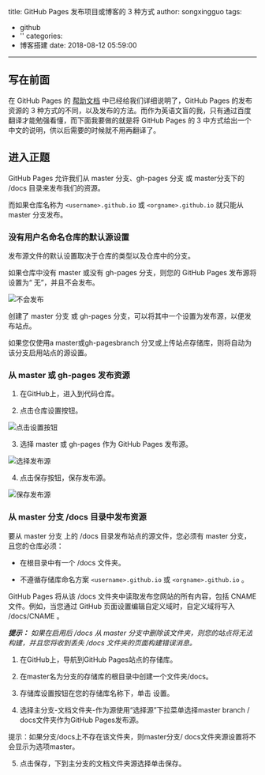 title: GitHub Pages 发布项目或博客的 3 种方式
author: songxingguo
tags:
  - github
  - ''
categories:
  - 博客搭建
date: 2018-08-12 05:59:00
---
## 写在前面

 在 GitHub Pages 的 [帮助文档](https://help.github.com/articles/configuring-a-publishing-source-for-github-pages/) 中已经给我们详细说明了，GitHub Pages 的发布资源的 3 种方式的不同，以及发布的方法。而作为英语文盲的我，只有通过百度翻译才能勉强看懂，而下面我要做的就是将 GitHub Pages 的 3 中方式给出一个中文的说明，供以后需要的时候就不用再翻译了。
 
<!-- more -->
 
## 进入正题

 GitHub Pages 允许我们从 master 分支、gh-pages 分支 或 master分支下的 /docs 目录来发布我们的资源。
 
 而如果仓库名称为 `<username>.github.io` 或 `<orgname>.github.io` 就只能从 master 分支发布。
 

### 没有用户名命名仓库的默认源设置

发布源文件的默认设置取决于仓库的类型以及仓库中的分支。

如果仓库中没有 master 或没有 gh-pages 分支，则您的 GitHub Pages 发布源将设置为“ 无”，并且不会发布。

![不会发布](http://p9myzkds7.bkt.clouddn.com/github-pages/none-source-setting.png)

创建了 master 分支 或 gh-pages 分支，可以将其中一个设置为发布源，以便发布站点。

如果您仅使用a master或gh-pagesbranch 分叉或上传站点存储库，则将自动为该分支启用站点的源设置。

### 从 master 或 gh-pages 发布资源

1. 在GitHub上，进入到代码仓库。

2. 点击仓库设置按钮。

 ![点击设置按钮](http://p9myzkds7.bkt.clouddn.com/github-pages/repo-actions-settings.png)

3. 选择 master 或 gh-pages 作为 GitHub Pages 发布源。
 
  ![选择发布源](http://p9myzkds7.bkt.clouddn.com/github-pages/select-gh-pages-or-master-as-source.png)

4. 点击保存按钮，保存发布源。
  
  ![保存发布源](http://p9myzkds7.bkt.clouddn.com/github-pages/click-save-next-to-source-selection.png)

### 从 master 分支 /docs 目录中发布资源

要从 master 分支 上的 /docs 目录发布站点的源文件，您必须有 master 分支，且您的仓库必须：

- 在根目录中有一个 /docs 文件夹。

- 不遵循存储库命名方案 `<username>.github.io` 或 `<orgname>.github.io` 。
   
GitHub Pages 将从该 /docs 文件夹中读取发布您网站的所有内容，包括 CNAME 文件。例如，当您通过 GitHub 页面设置编辑自定义域时，自定义域将写入 /docs/CNAME 。

_**提示：** 如果在启用后 /docs 从 master 分支中删除该文件夹，则您的站点将无法构建，并且您将收到丢失 /docs 文件夹的页面构建错误消息。_

1. 在GitHub上，导航到GitHub Pages站点的存储库。
2. 在master名为分支的存储库的根目录中创建一个文件夹/docs。
3. 存储库设置按钮在您的存储库名称下，单击  设置。

4. 选择主分支-文档文件夹-作为源使用“选择源”下拉菜单选择master branch / docs文件夹作为GitHub Pages发布源。

提示：如果分支/docs上不存在该文件夹，则master分支/ docs文件夹源设置将不会显示为选项master。

5. 点击保存，下到主分支的文档文件夹源选择单击保存。
